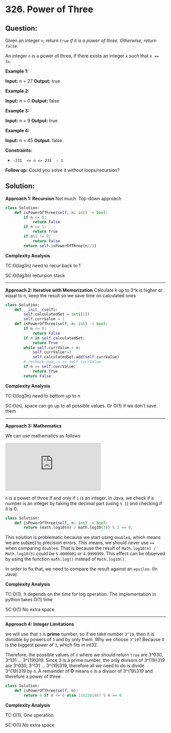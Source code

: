 
# 326. Power of Three

## Question:


Given an integer  `n`, return  _`true`  if it is a power of three. Otherwise, return  `false`_.

An integer  `n`  is a power of three, if there exists an integer  `x`  such that  `n == 3x`.

**Example 1:**

**Input:** n = 27
**Output:** true

**Example 2:**

**Input:** n = 0
**Output:** false

**Example 3:**

**Input:** n = 9
**Output:** true

**Example 4:**

**Input:** n = 45
**Output:** false

**Constraints:**

-   `-231  <= n <= 231  - 1`

**Follow up:** Could you solve it without loops/recursion?
## Solution:

**Approach 1: Recursion**
Not much. Top-down approach
```python
class Solution:
    def isPowerOfThree(self, n: int) -> bool:
        if n <= 0:
            return False
        if n == 1:
            return True
        if n%3 != 0:
            return False
        return self.isPowerOfThree(n//3)
```
  

**Complexity Analysis**

  

TC:O(log3n) need to recur back to 1

SC:O(log3n) recursion stack

----------

**Approach 2: Iterative with Memorization**
Calculate k up to 3^k is higher or equal to n, keep the result so we save time on calculated ones
  
```python
class Solution:
    def __init__(self):
        self.calculatedSet = set([1])
        self.currValue = 1
    def isPowerOfThree(self, n: int) -> bool:
        if n <= 0:
            return False
        if n in self.calculatedSet:
            return True
        while self.currValue < n:
            self.currValue*=3
            self.calculatedSet.add(self.currValue)
        # recheck now, n >= self.currValue
        if n == self.currValue:
            return True
        return False

```
**Complexity Analysis**

  

TC:O(log3n) need to bottom up to n

SC:O(n), space can go up to all possible values. Or O(1) if we don't save them

----------

**Approach 3: Mathematics**

We can use mathematics as follows

![n = 3^i \\ i = \log_3(n) \\ i = \frac{\log_b(n)}{\log_b(3)}n=3ii=log3​(n)i=logb​(3)logb​(n)​](https://latex.codecogs.com/gif.latex?n%20=%203%5Ei%20%5C%5C%20i%20=%20%5Clog_3%28n%29%20%5C%5C%20i%20=%20%5Cfrac%7B%5Clog_b%28n%29%7D%7B%5Clog_b%283%29%7D)

`n` is a power of three if and only if `i` is an integer. In Java, we check if a number is an integer by taking the decimal part (using `% 1`) and checking if it is 0.

```python
class Solution:
    def isPowerOfThree(self, n: int) -> bool:
        return (math.log10(n) / math.log10(3)) % 1 == 0;
```

This solution is problematic because we start using  `double`s, which means we are subject to precision errors. This means, we should never use  `==`  when comparing  `double`s. That is because the result of  `Math.log10(n) / Math.log10(3)`  could be  `5.0000001`  or  `4.9999999`. This effect can be observed by using the function  `math.log()`  instead of  `Math.log10()`.

In order to fix that, we need to compare the result against an  `epsilon`. (In Java)
  
  

**Complexity Analysis**

  

TC:O(1), It depends on the time for log operation. The implementation in python takes O(1) time

  

SC:O(1) No extra space

----------

**Approach 4: Integer Limitations**

  
we will use that `3` is **prime** number, so if we take number `3^19`, then it is divisible by powers of `3` and by only them. Why we choose `3^19`? Because it is the biggest power of `3`, which fits in int32.

Therefore, the possible values of `n` where we should return `true` are 3^030, 3^131 ... 3^{19}319. Since 3 is a prime number, the only divisors of 3^{19}319 are 3^030, 3^131 ... 3^{19}319, therefore all we need to do is divide 3^{19}319 by `n`. A remainder of **0** means `n` is a divisor of 3^{19}319 and therefore a power of three.

```python
class Solution:
    def isPowerOfThree(self, n):
        return 0 if n <= 0 else 1162261467 % n == 0
```

  
  

**Complexity Analysis**

  

TC:O(1), One operation

  

SC:O(1) No extra space